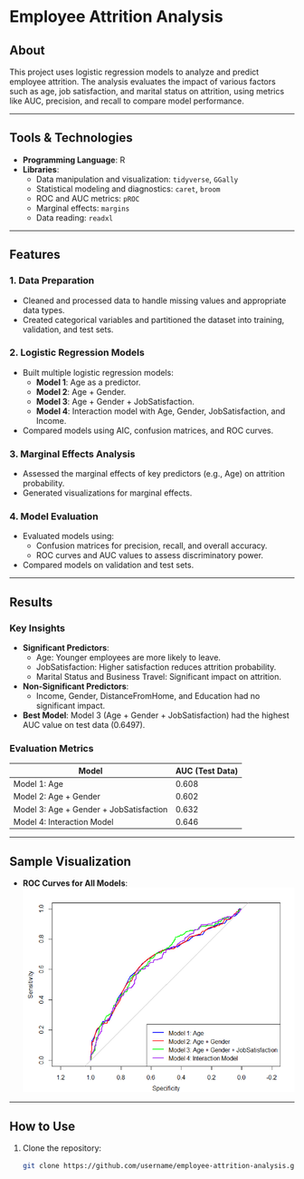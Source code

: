 # Employee Attrition Analysis

## About
This project uses logistic regression models to analyze and predict employee attrition. The analysis evaluates the impact of various factors such as age, job satisfaction, and marital status on attrition, using metrics like AUC, precision, and recall to compare model performance.

---

## Tools & Technologies
- **Programming Language**: R
- **Libraries**:
  - Data manipulation and visualization: `tidyverse`, `GGally`
  - Statistical modeling and diagnostics: `caret`, `broom`
  - ROC and AUC metrics: `pROC`
  - Marginal effects: `margins`
  - Data reading: `readxl`

---

## Features
### **1. Data Preparation**
- Cleaned and processed data to handle missing values and appropriate data types.
- Created categorical variables and partitioned the dataset into training, validation, and test sets.

### **2. Logistic Regression Models**
- Built multiple logistic regression models:
  - **Model 1**: Age as a predictor.
  - **Model 2**: Age + Gender.
  - **Model 3**: Age + Gender + JobSatisfaction.
  - **Model 4**: Interaction model with Age, Gender, JobSatisfaction, and Income.
- Compared models using AIC, confusion matrices, and ROC curves.

### **3. Marginal Effects Analysis**
- Assessed the marginal effects of key predictors (e.g., Age) on attrition probability.
- Generated visualizations for marginal effects.

### **4. Model Evaluation**
- Evaluated models using:
  - Confusion matrices for precision, recall, and overall accuracy.
  - ROC curves and AUC values to assess discriminatory power.
- Compared models on validation and test sets.

---

## Results
### **Key Insights**
- **Significant Predictors**:
  - Age: Younger employees are more likely to leave.
  - JobSatisfaction: Higher satisfaction reduces attrition probability.
  - Marital Status and Business Travel: Significant impact on attrition.
- **Non-Significant Predictors**:
  - Income, Gender, DistanceFromHome, and Education had no significant impact.
- **Best Model**: Model 3 (Age + Gender + JobSatisfaction) had the highest AUC value on test data (0.6497).

### **Evaluation Metrics**
| Model                          | AUC (Test Data) | 
|--------------------------------|-----------------|
| Model 1: Age                   | 0.608           | 
| Model 2: Age + Gender          | 0.602           | 
| Model 3: Age + Gender + JobSatisfaction | 0.632           | 
| Model 4: Interaction Model     | 0.646           | 

---

## Sample Visualization
- **ROC Curves for All Models**:
  ![ROC Curves](AUC)
---

## How to Use
1. Clone the repository:
   ```bash
   git clone https://github.com/username/employee-attrition-analysis.git
